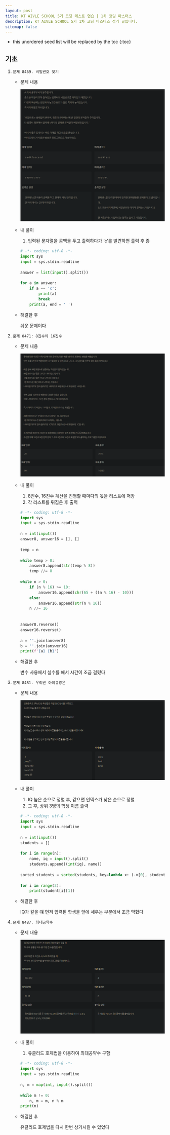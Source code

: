 ```yaml
---
layout: post
title: KT AIVLE SCHOOL 5기 코딩 테스트 연습 | 1차 코딩 마스터스
description: KT AIVLE SCHOOL 5기 1차 코딩 마스터스 정리 글입니다.
sitemap: false
---
```


* this unordered seed list will be replaced by the toc
{:toc}

## 기초

1. `문제 8469. 비밀번호 찾기` 
    - 문제 내용
        
        ![Untitled](/assets/img/blog/KT_AIVLE/codingmasters/1/8469.png)
        
    - 내 풀이
        1. 입력된 문자열을 공백을 두고 출력하다가 ‘c’를 발견하면 출력 후 종
        
        ```python
        # -*- coding: utf-8 -*-
        import sys
        input = sys.stdin.readline
        
        answer = list(input().split())
        
        for a in answer:
            if a == 'c':
                print(a)
                break
            print(a, end = ' ')
        ```
        
    - 해결한 후
        
        쉬운 문제이다
        
    
2. `문제 8471: 8진수와 16진수` 
    - 문제 내용
        
        ![Untitled](/assets/img/blog/KT_AIVLE/codingmasters/1/8471.png)
        
    - 내 풀이
        1. 8진수, 16진수 계산을 진행할 때마다의 몫을 리스트에 저장
        2. 각 리스트를 뒤집은 후 출력
        
        ```python
        # -*- coding: utf-8 -*-
        import sys
        input = sys.stdin.readline
        
        n = int(input())
        answer8, answer16 = [], []
        
        temp = n
        
        while temp > 0:
            answer8.append(str(temp % 8))
            temp //= 8
            
        while n > 0:
            if (n % 16) >= 10:
                answer16.append(chr(65 + ((n % 16) - 10)))
            else:
                answer16.append(str(n % 16))
            n //= 16
        
          
        answer8.reverse()
        answer16.reverse()
        
        a = ''.join(answer8)
        b = ''.join(answer16)
        print(f'{a} {b}')
        ```
        
    - 해결한 후
        
        변수 사용에서 실수를 해서 시간이 조금 걸렸다
        
    
3. `문제 8481. 우리반 아이큐왕은`
    - 문제 내용
        
        ![Untitled](/assets/img/blog/KT_AIVLE/codingmasters/1/8481.png)
        
    - 내 풀이
        1. IQ 높은 순으로 정렬 후, 같으면 인덱스가 낮은 순으로 정렬
        2. 그 후, 상위 3명의 학생 이름 출력
        
        ```python
        # -*- coding: utf-8 -*-
        import sys
        input = sys.stdin.readline
        
        n = int(input())
        students = []
        
        for i in range(n):
            name, iq = input().split()
            students.append((int(iq), name))
        
        sorted_students = sorted(students, key=lambda x: (-x[0], students.index(x)))
        
        for i in range(3):
            print(student[i][1])
        ```
        
    - 해결한 후
        
        IQ가 같을 떄 먼저 입력된 학생을 앞에 세우는 부분에서 조금 막혔다
        
    
4. `문제 8487. 최대공약수`
    - 문제 내용
        
        ![Untitled](/assets/img/blog/KT_AIVLE/codingmasters/1/8487.png)
        
    - 내 풀이
        1. 유클리드 호제법을 이용하여 최대공약수 구함
        
        ```python
        # -*- coding: utf-8 -*-
        import sys
        input = sys.stdin.readline
        
        n, m = map(int, input().split())
        
        while m != 0:
            n, m = m, n % m
        print(n)
        ```
        
    - 해결한 후
        
        유클리드 호제법을 다시 한번 상기시킬 수 있었다

